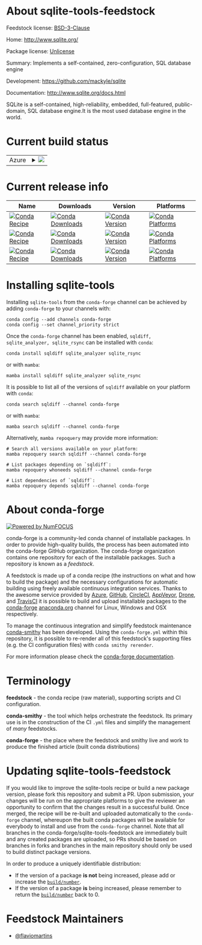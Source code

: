 About sqlite-tools-feedstock
============================

Feedstock license: [BSD-3-Clause](https://github.com/conda-forge/sqlite-tools-feedstock/blob/main/LICENSE.txt)

Home: http://www.sqlite.org/

Package license: [Unlicense](http://www.sqlite.org/copyright.html)

Summary: Implements a self-contained, zero-configuration, SQL database engine

Development: https://github.com/mackyle/sqlite

Documentation: http://www.sqlite.org/docs.html

SQLite is a self-contained, high-reliability, embedded, full-featured,
public-domain, SQL database engine.It is the most used database engine
in the world.


Current build status
====================


<table>
    
  <tr>
    <td>Azure</td>
    <td>
      <details>
        <summary>
          <a href="https://dev.azure.com/conda-forge/feedstock-builds/_build/latest?definitionId=26057&branchName=main">
            <img src="https://dev.azure.com/conda-forge/feedstock-builds/_apis/build/status/sqlite-tools-feedstock?branchName=main">
          </a>
        </summary>
        <table>
          <thead><tr><th>Variant</th><th>Status</th></tr></thead>
          <tbody><tr>
              <td>linux_64</td>
              <td>
                <a href="https://dev.azure.com/conda-forge/feedstock-builds/_build/latest?definitionId=26057&branchName=main">
                  <img src="https://dev.azure.com/conda-forge/feedstock-builds/_apis/build/status/sqlite-tools-feedstock?branchName=main&jobName=linux&configuration=linux%20linux_64_" alt="variant">
                </a>
              </td>
            </tr><tr>
              <td>linux_aarch64</td>
              <td>
                <a href="https://dev.azure.com/conda-forge/feedstock-builds/_build/latest?definitionId=26057&branchName=main">
                  <img src="https://dev.azure.com/conda-forge/feedstock-builds/_apis/build/status/sqlite-tools-feedstock?branchName=main&jobName=linux&configuration=linux%20linux_aarch64_" alt="variant">
                </a>
              </td>
            </tr><tr>
              <td>linux_ppc64le</td>
              <td>
                <a href="https://dev.azure.com/conda-forge/feedstock-builds/_build/latest?definitionId=26057&branchName=main">
                  <img src="https://dev.azure.com/conda-forge/feedstock-builds/_apis/build/status/sqlite-tools-feedstock?branchName=main&jobName=linux&configuration=linux%20linux_ppc64le_" alt="variant">
                </a>
              </td>
            </tr><tr>
              <td>osx_64</td>
              <td>
                <a href="https://dev.azure.com/conda-forge/feedstock-builds/_build/latest?definitionId=26057&branchName=main">
                  <img src="https://dev.azure.com/conda-forge/feedstock-builds/_apis/build/status/sqlite-tools-feedstock?branchName=main&jobName=osx&configuration=osx%20osx_64_" alt="variant">
                </a>
              </td>
            </tr><tr>
              <td>win_64</td>
              <td>
                <a href="https://dev.azure.com/conda-forge/feedstock-builds/_build/latest?definitionId=26057&branchName=main">
                  <img src="https://dev.azure.com/conda-forge/feedstock-builds/_apis/build/status/sqlite-tools-feedstock?branchName=main&jobName=win&configuration=win%20win_64_" alt="variant">
                </a>
              </td>
            </tr>
          </tbody>
        </table>
      </details>
    </td>
  </tr>
</table>

Current release info
====================

| Name | Downloads | Version | Platforms |
| --- | --- | --- | --- |
| [![Conda Recipe](https://img.shields.io/badge/recipe-sqldiff-green.svg)](https://anaconda.org/conda-forge/sqldiff) | [![Conda Downloads](https://img.shields.io/conda/dn/conda-forge/sqldiff.svg)](https://anaconda.org/conda-forge/sqldiff) | [![Conda Version](https://img.shields.io/conda/vn/conda-forge/sqldiff.svg)](https://anaconda.org/conda-forge/sqldiff) | [![Conda Platforms](https://img.shields.io/conda/pn/conda-forge/sqldiff.svg)](https://anaconda.org/conda-forge/sqldiff) |
| [![Conda Recipe](https://img.shields.io/badge/recipe-sqlite__analyzer-green.svg)](https://anaconda.org/conda-forge/sqlite_analyzer) | [![Conda Downloads](https://img.shields.io/conda/dn/conda-forge/sqlite_analyzer.svg)](https://anaconda.org/conda-forge/sqlite_analyzer) | [![Conda Version](https://img.shields.io/conda/vn/conda-forge/sqlite_analyzer.svg)](https://anaconda.org/conda-forge/sqlite_analyzer) | [![Conda Platforms](https://img.shields.io/conda/pn/conda-forge/sqlite_analyzer.svg)](https://anaconda.org/conda-forge/sqlite_analyzer) |
| [![Conda Recipe](https://img.shields.io/badge/recipe-sqlite__rsync-green.svg)](https://anaconda.org/conda-forge/sqlite_rsync) | [![Conda Downloads](https://img.shields.io/conda/dn/conda-forge/sqlite_rsync.svg)](https://anaconda.org/conda-forge/sqlite_rsync) | [![Conda Version](https://img.shields.io/conda/vn/conda-forge/sqlite_rsync.svg)](https://anaconda.org/conda-forge/sqlite_rsync) | [![Conda Platforms](https://img.shields.io/conda/pn/conda-forge/sqlite_rsync.svg)](https://anaconda.org/conda-forge/sqlite_rsync) |

Installing sqlite-tools
=======================

Installing `sqlite-tools` from the `conda-forge` channel can be achieved by adding `conda-forge` to your channels with:

```
conda config --add channels conda-forge
conda config --set channel_priority strict
```

Once the `conda-forge` channel has been enabled, `sqldiff, sqlite_analyzer, sqlite_rsync` can be installed with `conda`:

```
conda install sqldiff sqlite_analyzer sqlite_rsync
```

or with `mamba`:

```
mamba install sqldiff sqlite_analyzer sqlite_rsync
```

It is possible to list all of the versions of `sqldiff` available on your platform with `conda`:

```
conda search sqldiff --channel conda-forge
```

or with `mamba`:

```
mamba search sqldiff --channel conda-forge
```

Alternatively, `mamba repoquery` may provide more information:

```
# Search all versions available on your platform:
mamba repoquery search sqldiff --channel conda-forge

# List packages depending on `sqldiff`:
mamba repoquery whoneeds sqldiff --channel conda-forge

# List dependencies of `sqldiff`:
mamba repoquery depends sqldiff --channel conda-forge
```


About conda-forge
=================

[![Powered by
NumFOCUS](https://img.shields.io/badge/powered%20by-NumFOCUS-orange.svg?style=flat&colorA=E1523D&colorB=007D8A)](https://numfocus.org)

conda-forge is a community-led conda channel of installable packages.
In order to provide high-quality builds, the process has been automated into the
conda-forge GitHub organization. The conda-forge organization contains one repository
for each of the installable packages. Such a repository is known as a *feedstock*.

A feedstock is made up of a conda recipe (the instructions on what and how to build
the package) and the necessary configurations for automatic building using freely
available continuous integration services. Thanks to the awesome service provided by
[Azure](https://azure.microsoft.com/en-us/services/devops/), [GitHub](https://github.com/),
[CircleCI](https://circleci.com/), [AppVeyor](https://www.appveyor.com/),
[Drone](https://cloud.drone.io/welcome), and [TravisCI](https://travis-ci.com/)
it is possible to build and upload installable packages to the
[conda-forge](https://anaconda.org/conda-forge) [anaconda.org](https://anaconda.org/)
channel for Linux, Windows and OSX respectively.

To manage the continuous integration and simplify feedstock maintenance
[conda-smithy](https://github.com/conda-forge/conda-smithy) has been developed.
Using the ``conda-forge.yml`` within this repository, it is possible to re-render all of
this feedstock's supporting files (e.g. the CI configuration files) with ``conda smithy rerender``.

For more information please check the [conda-forge documentation](https://conda-forge.org/docs/).

Terminology
===========

**feedstock** - the conda recipe (raw material), supporting scripts and CI configuration.

**conda-smithy** - the tool which helps orchestrate the feedstock.
                   Its primary use is in the construction of the CI ``.yml`` files
                   and simplify the management of *many* feedstocks.

**conda-forge** - the place where the feedstock and smithy live and work to
                  produce the finished article (built conda distributions)


Updating sqlite-tools-feedstock
===============================

If you would like to improve the sqlite-tools recipe or build a new
package version, please fork this repository and submit a PR. Upon submission,
your changes will be run on the appropriate platforms to give the reviewer an
opportunity to confirm that the changes result in a successful build. Once
merged, the recipe will be re-built and uploaded automatically to the
`conda-forge` channel, whereupon the built conda packages will be available for
everybody to install and use from the `conda-forge` channel.
Note that all branches in the conda-forge/sqlite-tools-feedstock are
immediately built and any created packages are uploaded, so PRs should be based
on branches in forks and branches in the main repository should only be used to
build distinct package versions.

In order to produce a uniquely identifiable distribution:
 * If the version of a package **is not** being increased, please add or increase
   the [``build/number``](https://docs.conda.io/projects/conda-build/en/latest/resources/define-metadata.html#build-number-and-string).
 * If the version of a package **is** being increased, please remember to return
   the [``build/number``](https://docs.conda.io/projects/conda-build/en/latest/resources/define-metadata.html#build-number-and-string)
   back to 0.

Feedstock Maintainers
=====================

* [@flaviomartins](https://github.com/flaviomartins/)

